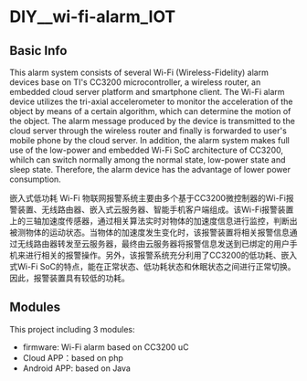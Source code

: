 # DIY__wi-fi-alarm_IOT

## Basic Info

This alarm system consists of several Wi-Fi (Wireless-Fidelity) alarm devices base on TI's CC3200 microcontroller, a wireless router, an embedded cloud server platform and smartphone client. The Wi-Fi alarm device utilizes the tri-axial accelerometer to monitor the acceleration of the object by means of a certain algorithm, which can determine the motion of the object. The alarm message produced by the device is transmitted to the cloud server through the wireless router and finally is forwarded to user's mobile phone by the cloud server. In addition, the alarm system makes full use of the low-power and embedded Wi-Fi SoC architecture of CC3200, whilch can switch normally among the normal state, low-power state and sleep state. Therefore, the alarm device has the advantage of lower power consumption.   



嵌入式低功耗 Wi-Fi 物联网报警系统主要由多个基于CC3200微控制器的Wi-Fi报警装置、无线路由器、嵌入式云服务器、智能手机客户端组成。该Wi-Fi报警装置上的三轴加速度传感器，通过相关算法实时对物体的加速度信息进行监控，判断出被测物体的运动状态。当物体的加速度发生变化时，该报警装置将相关报警信息通过无线路由器转发至云服务器，最终由云服务器将报警信息发送到已绑定的用户手机来进行相关的报警操作。另外，该报警系统充分利用了CC3200的低功耗、嵌入式Wi-Fi SoC的特点，能在正常状态、低功耗状态和休眠状态之间进行正常切换。因此，报警装置具有较低的功耗。



## Modules

This project including 3 modules:

- firmware:  Wi-Fi alarm based on CC3200 uC
- Cloud APP：based on php
- Android APP: based on Java
